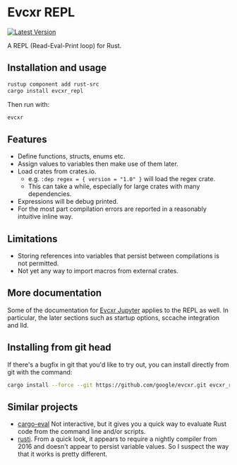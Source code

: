 # Evcxr REPL

[![Latest Version](https://img.shields.io/crates/v/evcxr_repl.svg)](https://crates.io/crates/evcxr_repl)

A REPL (Read-Eval-Print loop) for Rust.

## Installation and usage

```sh
rustup component add rust-src
cargo install evcxr_repl
```

Then run with:

```sh
evcxr
```

## Features

* Define functions, structs, enums etc.
* Assign values to variables then make use of them later.
* Load crates from crates.io.
  * e.g. `:dep regex = { version = "1.0" }` will load the regex crate.
  * This can take a while, especially for large crates with many dependencies.
* Expressions will be debug printed.
* For the most part compilation errors are reported in a reasonably intuitive inline way.

## Limitations

* Storing references into variables that persist between compilations is not permitted.
* Not yet any way to import macros from external crates.

## More documentation

Some of the documentation for [Evcxr
Jupyter](https://github.com/google/evcxr/tree/master/evcxr_jupyter) applies to
the REPL as well. In particular, the later sections such as startup options,
sccache integration and lld.

## Installing from git head

If there's a bugfix in git that you'd like to try out, you can install directly
from git with the command:

```sh
cargo install --force --git https://github.com/google/evcxr.git evcxr_repl
```

## Similar projects

* [cargo-eval](https://github.com/reitermarkus/cargo-eval) Not interactive, but
  it gives you a quick way to evaluate Rust code from the command line and/or
  scripts.
* [rusti](https://github.com/murarth/rusti). From a quick look, it appears to
  require a nightly compiler from 2016 and doesn't appear to persist variable
  values. So I suspect the way that it works is pretty different.
